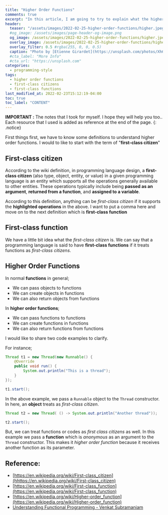 ```yaml
---
title: "Higher Order Functions"
comments: true
excerpt: "In this article, I am going to try to explain what the higher-order functions are, first-class citizen and first-class function"
header:
  teaser: "/assets/images/2022-02-25-higher-order-functions/higher.jpeg"
  #og_image: /assets/images/page-header-og-image.png
  og_image: /assets/images/2022-02-25-higher-order-functions/higher.jpeg
  overlay_image: /assets/images/2022-02-25-higher-order-functions/higher_f.jpeg
  overlay_filter: 0.5 #rgba(255, 0, 0, 0.5)
  caption: "Photo by [Etienne Girardet](https://unsplash.com/photos/Xh6BpT-1tXo) on Unsplash"
  #cta_label: "More Info"
  #cta_url: "https://unsplash.com"
categories:
  - programming-style
tags:
  - higher order functions
  - first-class citizens
  - first-class functions
last_modified_at: 2022-02-23T15:12:19-04:00
toc: true
toc_label: "CONTENT"
---
```




**IMPORTANT :** The notes that I took for myself. I hope they will help you too.. Each resource that I used is added as reference at the end of the page.
{: .notice}

First things first, we have to know some definitions to understand higher order functions. I would to like to start with the term of "**first-class citizen**"

## First-class citizen

According to the wiki definition, in programming language design, a **first-class citizen** (also type, object, entity, or value) in a given programming language is an entity which supports all the operations generally available to other entities. These operations typically include being **passed as an argument**, **returned from a function**, and **assigned to a variable**.

According to this definition, anything can be *first-class citizen* if it supports the **highlighted operations** in the above. I want to put a comma here and move on to the next definition which is **first-class function**

## First-class function

 We have a little bit idea what the *first-class citizen* is. We can say that a programming language is said to have **first-class functions** if it treats functions as *first-class citizens*.

## Higher Order Functions

In normal **functions** in general;

* We can pass objects to functions
* We can create objects in functions
* We can also return objects from functions

In **higher order functions**;

* We can pass functions to functions
* We can create functions in functions
* We can also return functions from functions

I would like to share two code examples to clarify.

For instance;

```java
Thread t1 = new Thread(new Runnable() {
    @Override
    public void run() {
        System.out.println("This is a thread");
    }
});

t1.start();
```

In the above example, we pass a `Runnable` object to the `Thread` constructor. In here, an **object** treats as *first-class citizen*.

```java
Thread t2 = new Thread( () -> System.out.println("Another thread"));

t2.start();
```

But, we can treat functions or codes as *first class citizens* as well. In this example we pass a **function** which is *anonymous* as an argument to the `Thread` constructor. This makes it *higher order function* because it receives another function as its parameter.



## Reference:
* [https://en.wikipedia.org/wiki/First-class_citizen](hhttps://en.wikipedia.org/wiki/First-class_citizen)
* [https://en.wikipedia.org/wiki/First-class_function](https://en.wikipedia.org/wiki/First-class_function)
* [https://en.wikipedia.org/wiki/Higher-order_function](https://en.wikipedia.org/wiki/Higher-order_function)
* [Understanding Functional Programming - Venkat Subramaniam](https://learning.oreilly.com/live-events/understanding-functional-programming/0636920457435/0636920058831/)
